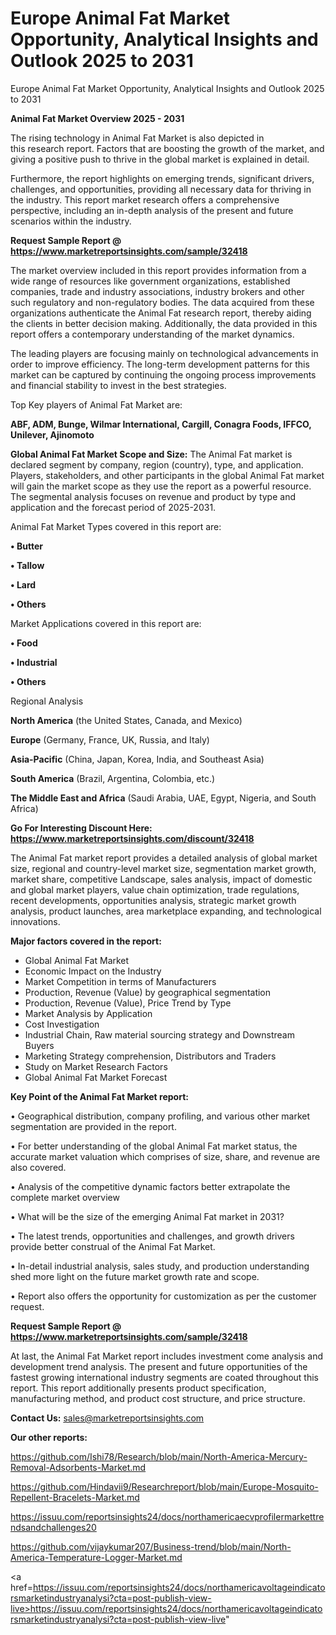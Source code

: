 # Europe Animal Fat Market Opportunity, Analytical Insights and Outlook 2025 to 2031
Europe Animal Fat Market Opportunity, Analytical Insights and Outlook 2025 to 2031

<Strong> Animal Fat Market Overview 2025 - 2031</strong>

The rising technology in Animal Fat Market is also depicted in this research report. Factors that are boosting the growth of the market, and giving a positive push to thrive in the global market is explained in detail.

Furthermore, the report highlights on emerging trends, significant drivers, challenges, and opportunities, providing all necessary data for thriving in the industry. This report market research offers a comprehensive perspective, including an in-depth analysis of the present and future scenarios within the industry.

<strong>Request Sample Report @ <a href=https://www.marketreportsinsights.com/sample/32418>https://www.marketreportsinsights.com/sample/32418</a></strong>

The market overview included in this report provides information from a wide range of resources like government organizations, established companies, trade and industry associations, industry brokers and other such regulatory and non-regulatory bodies. The data acquired from these organizations authenticate the Animal Fat research report, thereby aiding the clients in better decision making. Additionally, the data provided in this report offers a contemporary understanding of the market dynamics.

The leading players are focusing mainly on technological advancements in order to improve efficiency. The long-term development patterns for this market can be captured by continuing the ongoing process improvements and financial stability to invest in the best strategies.

Top Key players of Animal Fat Market are:

<strong>ABF, ADM, Bunge, Wilmar International, Cargill, Conagra Foods, IFFCO, Unilever, Ajinomoto</strong>

<strong><b>Global Animal Fat Market Scope and Size:</b></strong>
The Animal Fat market is declared segment by company, region (country), type, and application. Players, stakeholders, and other participants in the global Animal Fat market will gain the market scope as they use the report as a powerful resource. The segmental analysis focuses on revenue and product by type and application and the forecast period of 2025-2031.

Animal Fat Market Types covered in this report are:

<strong>•  Butter

•  Tallow

•  Lard

•  Others</strong>

Market Applications covered in this report are:

<strong>•  Food

•  Industrial

•  Others</strong> 

Regional Analysis

<strong>North America</strong> (the United States, Canada, and Mexico)

<strong>Europe</strong> (Germany, France, UK, Russia, and Italy)

<strong>Asia-Pacific</strong> (China, Japan, Korea, India, and Southeast Asia)

<strong>South America</strong> (Brazil, Argentina, Colombia, etc.)

<strong>The Middle East and Africa</strong> (Saudi Arabia, UAE, Egypt, Nigeria, and South Africa)

<strong>Go For Interesting Discount Here: <a href=https://www.marketreportsinsights.com/discount/32418>https://www.marketreportsinsights.com/discount/32418</a></strong>

The Animal Fat market report provides a detailed analysis of global market size, regional and country-level market size, segmentation market growth, market share, competitive Landscape, sales analysis, impact of domestic and global market players, value chain optimization, trade regulations, recent developments, opportunities analysis, strategic market growth analysis, product launches, area marketplace expanding, and technological innovations.

<strong><b>Major factors covered in the report:</b></strong>
<ul>
  <li>Global Animal Fat Market </li>
  <li>Economic Impact on the Industry</li>
  <li>Market Competition in terms of Manufacturers</li>
  <li>Production, Revenue (Value) by geographical segmentation</li>
  <li>Production, Revenue (Value), Price Trend by Type</li>
  <li>Market Analysis by Application</li>
  <li>Cost Investigation</li>
  <li>Industrial Chain, Raw material sourcing strategy and Downstream Buyers</li>
  <li>Marketing Strategy comprehension, Distributors and Traders</li>
  <li>Study on Market Research Factors</li>
  <li>Global Animal Fat Market Forecast</li>
</ul>

<strong><b>Key Point of the Animal Fat Market report:</b></strong>

• Geographical distribution, company profiling, and various other market segmentation are provided in the report.

• For better understanding of the global Animal Fat market status, the accurate market valuation which comprises of size, share, and revenue are also covered.

• Analysis of the competitive dynamic factors better extrapolate the complete market overview

• What will be the size of the emerging Animal Fat market in 2031?

• The latest trends, opportunities and challenges, and growth drivers provide better construal of the Animal Fat Market.

• In-detail industrial analysis, sales study, and production understanding shed more light on the future market growth rate and scope.

• Report also offers the opportunity for customization as per the customer request.

<strong>Request Sample Report @ <a href=https://www.marketreportsinsights.com/sample/32418>https://www.marketreportsinsights.com/sample/32418</a></strong>

At last, the Animal Fat Market report includes investment come analysis and development trend analysis. The present and future opportunities of the fastest growing international industry segments are coated throughout this report. This report additionally presents product specification, manufacturing method, and product cost structure, and price structure.

<strong>Contact Us:</strong>
sales@marketreportsinsights.com

<strong>Our other reports:</strong>

<a href=https://github.com/Ishi78/Research/blob/main/North-America-Mercury-Removal-Adsorbents-Market.md>https://github.com/Ishi78/Research/blob/main/North-America-Mercury-Removal-Adsorbents-Market.md</a>

<a href=https://github.com/Hindavii9/Researchreport/blob/main/Europe-Mosquito-Repellent-Bracelets-Market.md>https://github.com/Hindavii9/Researchreport/blob/main/Europe-Mosquito-Repellent-Bracelets-Market.md</a>

<a href=https://issuu.com/reportsinsights24/docs/northamericaecvprofilermarkettrendsandchallenges20>https://issuu.com/reportsinsights24/docs/northamericaecvprofilermarkettrendsandchallenges20</a>

<a href=https://github.com/vijaykumar207/Business-trend/blob/main/North-America-Temperature-Logger-Market.md>https://github.com/vijaykumar207/Business-trend/blob/main/North-America-Temperature-Logger-Market.md</a>

<a href=https://issuu.com/reportsinsights24/docs/northamericavoltageindicatorsmarketindustryanalysi?cta=post-publish-view-live>https://issuu.com/reportsinsights24/docs/northamericavoltageindicatorsmarketindustryanalysi?cta=post-publish-view-live</a>"

